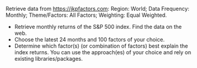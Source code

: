 Retrieve data from https://jkpfactors.com:
  Region: World;
  Data Frequency: Monthly;
  Theme/Factors: All Factors;
  Weighting: Equal Weighted.
- Retrieve monthly returns of the S&P 500 index. Find the data on the web.
- Choose the latest 24 months and 100 factors of your choice.
- Determine which factor(s) (or combination of factors) best explain the index returns. You can use the 
  approach(es) of your choice and rely on existing libraries/packages.
